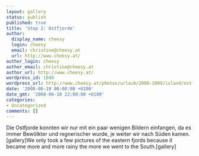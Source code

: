 ```yaml
---
layout: gallery
status: publish
published: true
title: 'Stop 2: Ostfjorde'
author:
  display_name: cheesy
  login: cheesy
  email: christine@cheesy.at
  url: http://www.cheesy.at/
author_login: cheesy
author_email: christine@cheesy.at
author_url: http://www.cheesy.at/
wordpress_id: 1840
wordpress_url: http://www.cheesy.at/photos/urlaub/2008-2009/island/ostfjorde/ostfjorde/
date: '2008-06-19 00:00:00 +0100'
date_gmt: '2008-06-18 22:00:00 +0100'
categories:
- Uncategorized
comments: []
---
```

<!--:de-->Die Ostfjorde konnten wir nur mit ein paar wenigen Bildern einfangen, da es immer Bewölkter und regnerischer wurde, je weiter wir nach Süden kamen.[gallery]<!--:--><!--:en-->We only took a few pictures of the eastern fjords because it became more and more rainy the more we went to the South.[gallery]<!--:-->
